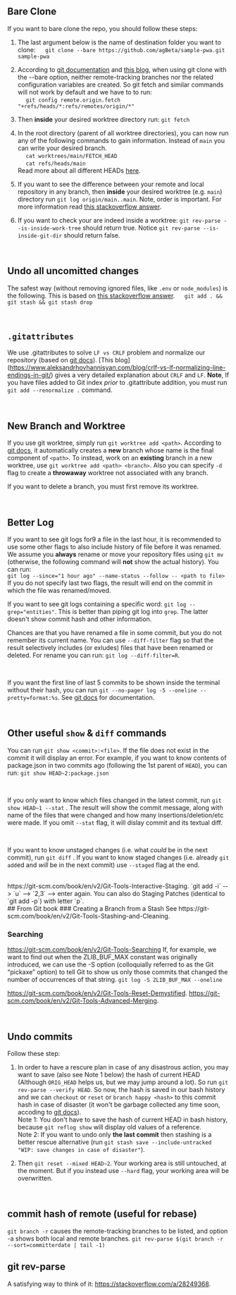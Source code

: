 ## Bare Clone

If you want to bare clone the repo, you should follow these steps:
1. The last argument below is the name of destination folder you want to clone:
&emsp; `git clone --bare https://github.com/agBeta/sample-pwa.git sample-pwa`

2. According to [git documentation](https://git-scm.com/docs/git-clone#Documentation/git-clone.txt---bare) and [this blog](https://morgan.cugerone.com/blog/workarounds-to-git-worktree-using-bare-repository-and-cannot-fetch-remote-branches/), when using git clone with the --bare option, neither remote-tracking branches nor the related configuration variables are created. So git fetch and similar commands will not work by default and we have to to run:  
&emsp; `git config remote.origin.fetch "+refs/heads/*:refs/remotes/origin/*"`

3. Then **inside** your desired worktree directory run: `git fetch`

4. In the root directory (parent of all worktree directories), you can now run any of the following commands to gain information. Instead of `main` you can write your desired branch.  
&emsp; `cat worktrees/main/FETCH_HEAD`  
&emsp; `cat refs/heads/main`  
Read more about all different HEADs [here](https://stackoverflow.com/questions/17595524/orig-head-fetch-head-merge-head-etc).

5. If you want to see the difference between your remote and local repository in any branch, then **inside** your desired worktree (e.g. `main`) directory run `git log origin/main..main`. Note, order is important. For more information read [this stackoverflow answer](https://stackoverflow.com/questions/7057950/commit-differences-between-local-and-remote).

6. If you want to check your are indeed inside a worktree: `git rev-parse --is-inside-work-tree` should return true. Notice `git rev-parse --is-inside-git-dir` should return false.

</br>

## Undo all uncomitted changes

The safest way (without removing ignored files, like `.env` or `node_modules`) is the following. This is based on [this stackoverflow answer](https://stackoverflow.com/questions/14075581/git-undo-all-uncommitted-or-unsaved-changes).
&emsp; `git add . && git stash && git stash drop`

</br>

## `.gitattributes`

We use .gitattributes to solve `LF vs CRLF` problem and normalize our repository (based on [git docs](https://git-scm.com/docs/gitattributes#_text)). [This blog] (https://www.aleksandrhovhannisyan.com/blog/crlf-vs-lf-normalizing-line-endings-in-git/) gives a very detailed explanation about `CRLF` and `LF`. **Note**, If you have files added to Git index _prior_ to .gitattribute addition, you must run `git add --renormalize .` command.

</br>

## New Branch and Worktree

If you use git worktree, simply run `git worktree add <path>`. According to [git docs](https://git-scm.com/docs/git-worktree#_description), it automatically creates a **new** branch whose name is the final component of `<path>`. To instead, work on an **existing** branch in a new worktree, use `git worktree add <path> <branch>`. Also you can specify `-d` flag to create a **throwaway** worktree not associated with any branch.

If you want to delete a branch, you must first remove its worktree.

</br>

## Better Log

If you want to see git logs for9 a file in the last hour, it is recommended to use some other flags to also include history of file before it was renamed. We assume you **always** rename or move your repository files using `git mv` (otherwise, the following command will **not** show the actual history). You can run:  
 `git log --since="1 hour ago" --name-status --follow -- <path to file>`  
If you do not specify last two flags, the result will end on the commit in which the file was renamed/moved.

If you want to see git logs containing a specific word: `git log --grep="entities"`. This is better than piping git log into `grep`. The latter doesn't show commit hash and other information.
</br>

Chances are that you have renamed a file in some commit, but you do not remember its current name. You can use `--diff-filter` flag so that the result selectively includes (or exludes) files that have been renamed or deleted. For rename you can run: `git log --diff-filter=R`.

</br>

If you want the first line of last 5 commits to be shown inside the terminal without their hash, you can run `git --no-pager log -5 --oneline --pretty=format:%s`. See [git docs](https://git-scm.com/docs/pretty-formats) for documentation.  

</br>

## Other useful `show` & `diff` commands

You can run `git show <commit>:<file>`. If the file does not exist in the commit it will display an error. For example, if you want to know contents of package.json in two commits ago (following the 1st parent of `HEAD`), you can run: `git show HEAD~2:package.json`

</br>

If you only want to know which files changed in the latest commit, run `git show HEAD~1 --stat` . The result will show the commit message, along with name of the files that were changed and how many insertions/deletion/etc were made. If you omit `--stat` flag, it will dislay commit and its textual diff.

</br>

If you want to know unstaged changes (i.e. what *could* be in the next commit), run  `git diff` . If you want to know staged changes (i.e. already `git add`ed and *will* be in the next commit) use `--staged` flag at the end.

</br>
https://git-scm.com/book/en/v2/Git-Tools-Interactive-Staging.
`git add -i`  --> `u`  --> `2,3` --> enter again.
You can also do Staging Patches (identical to `git add -p`) with letter `p`.

</br>
## From Git book
### Creating a Branch from a Stash
See https://git-scm.com/book/en/v2/Git-Tools-Stashing-and-Cleaning.

### Searching
https://git-scm.com/book/en/v2/Git-Tools-Searching
If, for example, we want to find out when the ZLIB_BUF_MAX constant was originally introduced, we can use the -S option (colloquially referred to as the Git “pickaxe” option) to tell Git to show us only those commits that changed the number of occurrences of that string.
`git log -S ZLIB_BUF_MAX --oneline`

https://git-scm.com/book/en/v2/Git-Tools-Reset-Demystified.
https://git-scm.com/book/en/v2/Git-Tools-Advanced-Merging.

</br>

## Undo commits
Follow these step:  
1. In order to have a rescure plan in case of any disastrous action, you may want to save (also see Note 1 below) the hash of current HEAD (Although `ORIG_HEAD` helps us, but we may jump around a lot). So run `git rev-parse --verify HEAD`. So now, the hash is saved in our bash history and we can `checkout` or `reset` or `branch happy <hash>` to this commit hash in case of disaster (it won't be garbage collected any time soon, accoding to [git docs](https://git-scm.com/docs/git-gc#Documentation/git-gc.txt-gcreflogExpireUnreachable)).  
Note 1: You don't have to save the hash of current HEAD in bash history, because `git reflog show` will display old values of a reference.  
Note 2: If you want to undo only **the last commit** then stashing is a better rescue alternative (run `git stash save --include-untracked "WIP: save changes in case of disaster"`).  

2. Then `git reset --mixed HEAD~2`. Your working area is still untouched, at the moment. But if you instead use `--hard` flag, your working area will be overwritten.


</br>

## commit hash of remote (useful for rebase)
`git branch -r` causes the remote-tracking branches to be listed, and option -a shows both local and remote branches.
`git rev-parse $(git branch -r --sort=committerdate | tail -1) `

## git rev-parse
A satisfying way to think of it: https://stackoverflow.com/a/28249368.